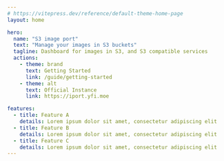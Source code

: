 ```yaml
---
# https://vitepress.dev/reference/default-theme-home-page
layout: home

hero:
  name: "S3 image port"
  text: "Manage your images in S3 buckets"
  tagline: Dashboard for images in S3, and S3 compatible services
  actions:
    - theme: brand
      text: Getting Started
      link: /guide/getting-started
    - theme: alt
      text: Official Instance
      link: https://iport.yfi.moe

features:
  - title: Feature A
    details: Lorem ipsum dolor sit amet, consectetur adipiscing elit
  - title: Feature B
    details: Lorem ipsum dolor sit amet, consectetur adipiscing elit
  - title: Feature C
    details: Lorem ipsum dolor sit amet, consectetur adipiscing elit
---
```

